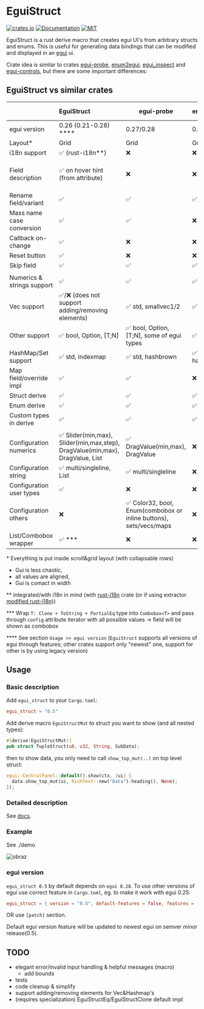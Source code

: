 # EguiStruct

[![crates.io](https://img.shields.io/crates/v/egui_struct.svg)](https://crates.io/crates/egui_struct)
[![Documentation](https://docs.rs/egui_struct/badge.svg)](https://docs.rs/egui_struct)
[![MIT](https://img.shields.io/badge/license-MIT-blue.svg)](https://github.com/PingPongun/egui_struct/blob/master/LICENSE)

EguiStruct is a rust derive macro that creates egui UI's from arbitrary structs and enums.
This is useful for generating data bindings that can be modified and displayed in an [egui](https://github.com/emilk/egui) ui.

Crate idea is similar to crates [egui-probe](https://github.com/zakarumych/egui-probe), [enum2egui](https://github.com/matthewjberger/enum2egui), [egui_inspect](https://github.com/Meisterlama/egui_inspect) and [egui-controls](https://github.com/aalekhpatel07/egui-controls), but there are some important differences:

## EguiStruct vs similar crates

|                            | EguiStruct                                                                   | egui-probe                                                        | enum2egui        | egui_inspect                 | egui-controls                     |
| :------------------------- | :--------------------------------------------------------------------------- | ----------------------------------------------------------------- | :--------------- | :--------------------------- | :-------------------------------- |
| egui version               | 0.26 (0.21-0.28) ****                                                        | 0.27/0.28                                                         | 0.23/0.24.1/0.26 | 0.20                         | N/A                               |
| Layout*                    | Grid                                                                         | Grid                                                              | Group/nested     | Nested                       | Grid                              |
| i18n support               | ✅ (rust-i18n**)                                                              | ❌                                                                 | ❌                | ❌                            | ❌                                 |
| Field description          | ✅ on hover hint (from attribute)                                             | ❌                                                                 | ❌                | ❌                            | ✅ third column (from doc comment) |
| Rename field/variant       | ✅                                                                            | ✅                                                                 | ✅/❌ (enum only)  | ❌                            | ❌                                 |
| Mass name case conversion  | ✅                                                                            | ✅                                                                 | ❌                | ❌                            | ❌                                 |
| Callback on-change         | ✅                                                                            | ❌                                                                 | ❌                | ❌                            | ❌                                 |
| Reset button               | ✅                                                                            | ❌                                                                 | ❌                | ❌                            | ❌                                 |
| Skip field                 | ✅                                                                            | ✅                                                                 | ✅                | ✅                            | ❌                                 |
|                            |                                                                              |                                                                   |                  |                              |                                   |
| Numerics & strings support | ✅                                                                            | ✅                                                                 | ✅                | ✅                            | ✅                                 |
| Vec support                | ✅/❌ (does not support adding/removing elements)                              | ✅ std, smallvec1/2                                                | ✅                | ✅                            | ❌                                 |
| Other support              | ✅ bool, Option, [T;N]                                                        | ✅ bool, Option, [T;N], some of egui types                         | ✅ bool, Option   | ✅ bool, [T;N]                | ❌                                 |
| HashMap/Set support        | ✅ std, indexmap                                                              | ✅ std, hashbrown                                                  | ✅ std, hashbrown | ❌                            | ❌                                 |
| Map field/override impl    | ✅                                                                            | ✅                                                                 | ❌                | ✅                            | ❌                                 |
| Struct derive              | ✅                                                                            | ✅                                                                 | ✅                | ✅                            | ✅                                 |
| Enum derive                | ✅                                                                            | ✅                                                                 | ✅                | ❌                            | ❌                                 |
| Custom types in derive     | ✅                                                                            | ✅                                                                 | ✅                | ✅                            | ❌                                 |
|                            |                                                                              |                                                                   |                  |                              |                                   |
| Configuration numerics     | ✅ Slider(min,max), Slider(min,max,step), DragValue(min,max), DragValue, List | ✅ DragValue(min,max), DragValue                                   | ❌                | ✅ Slider(min,max), DragValue | ❌                                 |
| Configuration string       | ✅ multi/singleline, List                                                     | ✅ multi/singleline                                                | ❌                | ✅ multi/singleline           | ❌                                 |
| Configuration user types   | ✅                                                                            | ❌                                                                 | ❌                | ❌                            | ❌                                 |
| Configuration others       | ❌                                                                            | ✅ Color32, bool, Enum(combobox or inline buttons), sets/vecs/maps | ❌                | ❌                            | ❌                                 |
| List/Combobox wrapper      | ✅ ***                                                                        | ❌                                                                 | ❌                | ❌                            | ❌                                 |

\* Everything is put inside scroll&grid layout (with collapsable rows)

- Gui is less chaotic,
- all values are aligned,
- Gui is comact in width

** integrated/with i18n in mind (with [rust-i18n](https://github.com/longbridgeapp/rust-i18n) crate (or if using extractor [modified rust-i18n](https://github.com/PingPongun/rust-i18n.git)))

*** Wrap `T: Clone + ToString + PartialEq` type into `Combobox<T>` and pass through `config` attribute iterator with all possible values → field will be shown as combobox

**** See section `Usage >> egui version` (`EguiStruct` supports all versions of egui through features; other crates support only "newest" one, support for other is by using legacy version)

## Usage

### Basic description

Add `egui_struct` to your `Cargo.toml`:

```toml
egui_struct = "0.5"
```

Add derive macro `EguiStructMut` to struct you want to show (and all nested types):

```Rust
#[derive(EguiStructMut)]
pub struct TupleStruct(u8, u32, String, SubData);
```

then to show data, you only need to call `show_top_mut(..)` on top level struct:

```Rust
egui::CentralPanel::default().show(ctx, |ui| {
  data.show_top_mut(ui, RichText::new("Data").heading(), None);
});
```

### Detailed description

See [docs](https://docs.rs/egui_struct/latest/egui_struct/index.html).

### Example

See ./demo

![obraz](https://github.com/PingPongun/egui_struct/assets/46752179/5c7281f7-4fba-4fc5-8a4d-de36000155f6)

### egui version

`egui_struct 0.5` by default depends on `egui 0.28`. To use other versions of egui use correct feature in `Cargo.toml`, eg. to make it work with egui 0.25:

```toml
egui_struct = { version = "0.5", default-features = false, features = [ "egui25" ] }
```

OR use `[patch]` section.

Default egui version feature will be updated to newest egui on semver minor release(0.5).  

## TODO

- elegant error/invalid input handling & helpful messages (macro)
  - add bounds
- tests
- code cleanup & simplify
- support adding/removing elements for Vec&Hashmap's
- (requires specialization) EguiStructEq/EguiStructClone default impl
